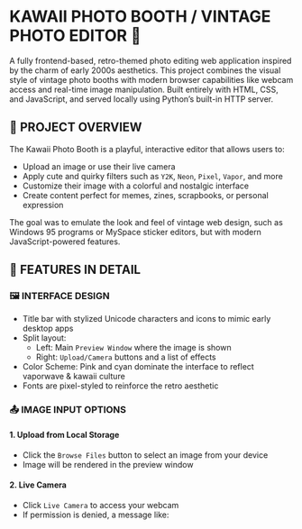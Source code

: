 #  KAWAII PHOTO BOOTH / VINTAGE PHOTO EDITOR 🎀

A fully frontend-based, retro-themed photo editing web application inspired by the charm of early 2000s aesthetics. This project combines the visual style of vintage photo booths with modern browser capabilities like webcam access and real-time image manipulation. Built entirely with HTML, CSS, and JavaScript, and served locally using Python’s built-in HTTP server.

## 🌟 PROJECT OVERVIEW

The Kawaii Photo Booth is a playful, interactive editor that allows users to:
- Upload an image or use their live camera
- Apply cute and quirky filters such as `Y2K`, `Neon`, `Pixel`, `Vapor`, and more
- Customize their image with a colorful and nostalgic interface
- Create content perfect for memes, zines, scrapbooks, or personal expression

The goal was to emulate the look and feel of vintage web design, such as Windows 95 programs or MySpace sticker editors, but with modern JavaScript-powered features.

## 🧩 FEATURES IN DETAIL

### 🖼️ INTERFACE DESIGN
- Title bar with stylized Unicode characters and icons to mimic early desktop apps
- Split layout:
  - Left: Main `Preview Window` where the image is shown
  - Right: `Upload/Camera` buttons and a list of effects
- Color Scheme: Pink and cyan dominate the interface to reflect vaporwave & kawaii culture
- Fonts are pixel-styled to reinforce the retro aesthetic

### 📤 IMAGE INPUT OPTIONS

#### 1. Upload from Local Storage
- Click the `Browse Files` button to select an image from your device
- Image will be rendered in the preview window

#### 2. Live Camera
- Click `Live Camera` to access your webcam
- If permission is denied, a message like:
